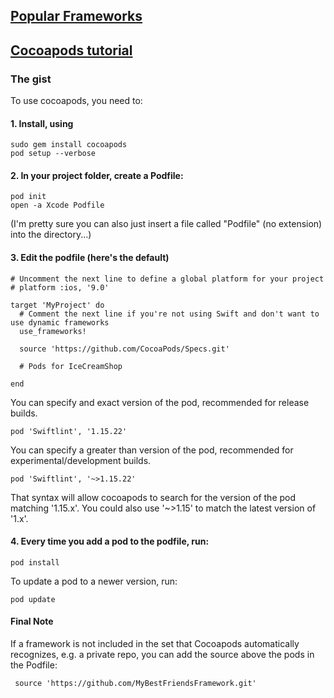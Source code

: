 
## [Popular Frameworks](https://developer.apple.com/documentation/)

## [Cocoapods tutorial](https://www.raywenderlich.com/626-cocoapods-tutorial-for-swift-getting-started)

### The gist

To use cocoapods, you need to:
#### 1. Install, using 
```
sudo gem install cocoapods
pod setup --verbose
```
#### 2. **In your project folder, create a Podfile:**
```
pod init
open -a Xcode Podfile
```
(I'm pretty sure you can also just insert a file called "Podfile" (no extension) into the directory...)

#### 3. Edit the podfile (here's the default)
```
# Uncomment the next line to define a global platform for your project
# platform :ios, '9.0'

target 'MyProject' do
  # Comment the next line if you're not using Swift and don't want to use dynamic frameworks
  use_frameworks!

  source 'https://github.com/CocoaPods/Specs.git'
  
  # Pods for IceCreamShop

end
```
You can specify and exact version of the pod, recommended for release builds. 

```pod 'Swiftlint', '1.15.22'```

You can specify a greater than version of the pod, recommended for experimental/development builds.  

```pod 'Swiftlint', '~>1.15.22'```

That syntax will allow cocoapods to search for the version of the pod matching '1.15.x'. You could also use '~>1.15' to match the latest version of '1.x'. 

#### 4. Every time you add a pod to the podfile, run:
```
pod install
```
To update a pod to a newer version, run:
```
pod update
```

#### Final Note
If a framework is not included in the set that Cocoapods automatically recognizes, e.g. a private repo, you can add the source above the pods in the Podfile:
```
 source 'https://github.com/MyBestFriendsFramework.git'
 ```
